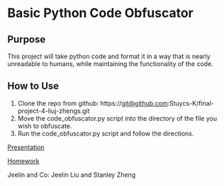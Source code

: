 # Basic Python Code Obfuscator

## Purpose
This project will take python code and format it in a way that is nearly unreadable to humans, while maintaining the functionality of the code.

## How to Use
  1. Clone the repo from github: https://git@github.com:Stuycs-K/final-project-4-liuj-zhengs.git
  2. Move the code_obfuscator.py script into the directory of the file you wish to obfuscate.
  3. Run the code_obfuscator.py script and follow the directions.

[Presentation](https://github.com/Stuycs-K/final-project-4-liuj-zhengs/blob/main/PRESENTATION.md)

[Homework](https://github.com/Stuycs-K/final-project-4-liuj-zhengs/blob/main/HOMEWORK.md)

Jeelin and Co: Jeelin Liu and Stanley Zheng

